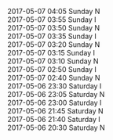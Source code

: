 2017-05-07 04:05 Sunday  N  
2017-05-07 03:55 Sunday  I  
2017-05-07 03:50 Sunday  N  
2017-05-07 03:35 Sunday  I  
2017-05-07 03:20 Sunday  N  
2017-05-07 03:15 Sunday  I  
2017-05-07 03:10 Sunday  N  
2017-05-07 02:50 Sunday  I  
2017-05-07 02:40 Sunday  N  
2017-05-06 23:30 Saturday  I  
2017-05-06 23:05 Saturday  N  
2017-05-06 23:00 Saturday  I  
2017-05-06 21:45 Saturday  N  
2017-05-06 21:40 Saturday  I  
2017-05-06 20:30 Saturday  N  
